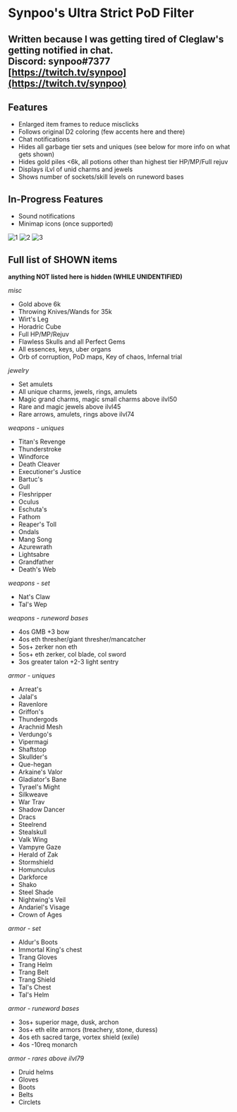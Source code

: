 # Synpoo's Ultra Strict PoD Filter
Written because I was getting tired of Cleglaw's getting notified in chat.  
Discord: synpoo#7377  
[https://twitch.tv/synpoo](https://twitch.tv/synpoo)
---
## Features
- Enlarged item frames to reduce misclicks
- Follows original D2 coloring (few accents here and there)
- Chat notifications
- Hides all garbage tier sets and uniques (see below for more info on what gets shown)
- Hides gold piles <6k, all potions other than highest tier HP/MP/Full rejuv
- Displays iLvl of unid charms and jewels
- Shows number of sockets/skill levels on runeword bases  

## In-Progress Features
- Sound notifications
- Minimap icons (once supported)

![1](https://user-images.githubusercontent.com/80501583/110892700-6590bb80-82a9-11eb-8e30-565431cc19c0.jpg)
![2](https://user-images.githubusercontent.com/80501583/110892718-6cb7c980-82a9-11eb-9835-e5b81b707370.png)
![3](https://user-images.githubusercontent.com/80501583/110892723-6d506000-82a9-11eb-9fbe-69c4834dfa3e.jpg)  

## Full list of SHOWN items
**anything NOT listed here is hidden (WHILE UNIDENTIFIED)**

*misc*
- Gold above 6k
- Throwing Knives/Wands for 35k
- Wirt's Leg
- Horadric Cube
- Full HP/MP/Rejuv
- Flawless Skulls and all Perfect Gems
- All essences, keys, uber organs
- Orb of corruption, PoD maps, Key of chaos, Infernal trial  

*jewelry*
- Set amulets
- All unique charms, jewels, rings, amulets
- Magic grand charms, magic small charms above ilvl50
- Rare and magic jewels above ilvl45
- Rare arrows, amulets, rings above ilvl74  

*weapons - uniques*
- Titan's Revenge
- Thunderstroke
- Windforce
- Death Cleaver
- Executioner's Justice
- Bartuc's
- Gull
- Fleshripper
- Oculus
- Eschuta's
- Fathom
- Reaper's Toll
- Ondals
- Mang Song
- Azurewrath
- Lightsabre
- Grandfather
- Death's Web

*weapons - set*
- Nat's Claw
- Tal's Wep

*weapons - runeword bases*
- 4os GMB +3 bow
- 4os eth thresher/giant thresher/mancatcher
- 5os+ zerker non eth
- 5os+ eth zerker, col blade, col sword
- 3os greater talon +2-3 light sentry

*armor - uniques*
- Arreat's
- Jalal's
- Ravenlore
- Griffon's
- Thundergods
- Arachnid Mesh
- Verdungo's
- Vipermagi
- Shaftstop
- Skullder's
- Que-hegan
- Arkaine's Valor
- Gladiator's Bane
- Tyrael's Might
- Silkweave
- War Trav
- Shadow Dancer
- Dracs
- Steelrend
- Stealskull
- Valk Wing
- Vampyre Gaze
- Herald of Zak
- Stormshield
- Homunculus
- Darkforce
- Shako
- Steel Shade
- Nightwing's Veil
- Andariel's Visage
- Crown of Ages

*armor - set*
- Aldur's Boots
- Immortal King's chest
- Trang Gloves
- Trang Helm
- Trang Belt
- Trang Shield
- Tal's Chest
- Tal's Helm

*armor - runeword bases*
- 3os+ superior mage, dusk, archon
- 3os+ eth elite armors (treachery, stone, duress)
- 4os eth sacred targe, vortex shield (exile)
- 4os -10req monarch

*armor - rares above ilvl79*
- Druid helms
- Gloves
- Boots
- Belts
- Circlets
